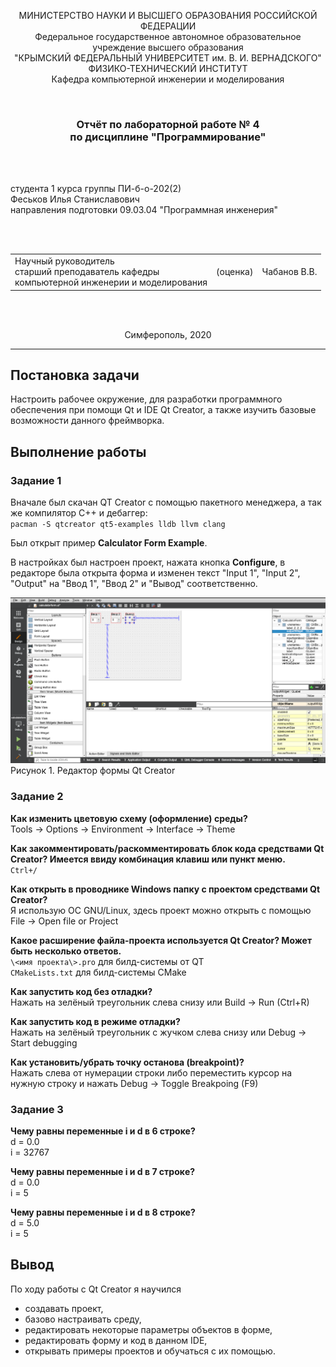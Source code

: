 <p align="center">МИНИСТЕРСТВО НАУКИ  И ВЫСШЕГО ОБРАЗОВАНИЯ РОССИЙСКОЙ ФЕДЕРАЦИИ<br>
Федеральное государственное автономное образовательное учреждение высшего образования<br>
"КРЫМСКИЙ ФЕДЕРАЛЬНЫЙ УНИВЕРСИТЕТ им. В. И. ВЕРНАДСКОГО"<br>
ФИЗИКО-ТЕХНИЧЕСКИЙ ИНСТИТУТ<br>
Кафедра компьютерной инженерии и моделирования</p>
<br>
<h3 align="center">Отчёт по лабораторной работе № 4<br> по дисциплине "Программирование"</h3>
<br><br>
<p>студента 1 курса группы ПИ-б-о-202(2)<br>
Феськов Илья Станиславович<br>
направления подготовки 09.03.04 "Программная инженерия"</p>
<br><br>
<table>
<tr><td>Научный руководитель<br> старший преподаватель кафедры<br> компьютерной инженерии и моделирования</td>
<td>(оценка)</td>
<td>Чабанов В.В.</td>
</tr>
</table>
<br><br>
<p align="center">Симферополь, 2020</p>
<hr>


## Постановка задачи
Настроить рабочее окружение, для разработки программного обеспечения при помощи Qt и IDE Qt Creator, а также изучить базовые возможности данного фреймворка.

## Выполнение работы

### Задание 1
Вначале был скачан QT Creator с помощью пакетного менеджера, а так же компилятор C++ и дебаггер:<br>
`pacman -S qtcreator qt5-examples lldb llvm clang`

Был открыт пример **Calculator Form Example**.

В настройках был настроен проект, нажата кнопка **Configure**, в редакторе была открыта форма и изменен текст "Input 1", "Input 2", "Output" на "Ввод 1", "Ввод 2" и "Вывод" соответственно.

![](./doc/qt.png)
Рисунок 1. Редактор формы Qt Creator


### Задание 2
**Как изменить цветовую схему (оформление) среды?**<br>
Tools -> Options -> Environment -> Interface -> Theme

**Как закомментировать/раскомментировать блок кода средствами Qt Creator? Имеется ввиду комбинация клавиш или пункт меню.**<br>
`Ctrl+/`

**Как открыть в проводнике Windows папку с проектом средствами Qt Creator?**<br>
Я использую ОС GNU/Linux, здесь проект можно открыть с помощью File -> Open file or Project

**Какое расширение файла-проекта используется Qt Creator? Может быть несколько ответов.**<br>
`\<имя проекта\>.pro` для билд-системы от QT<br>
`CMakeLists.txt` для билд-системы CMake

**Как запустить код без отладки?**<br>
Нажать на зелёный треугольник слева снизу или Build -> Run (Ctrl+R)

**Как запустить код в режиме отладки?**<br>
Нажать на зелёный треугольник с жучком слева снизу или Debug -> Start debugging

**Как установить/убрать точку останова (breakpoint)?**<br>
Нажать слева от нумерации строки либо переместить курсор на нужную строку и нажать Debug -> Toggle Breakpoing (F9)


### Задание 3
**Чему равны переменные i и d в 6 строке?**<br>
d = 0.0<br>
i = 32767

**Чему равны переменные i и d в 7 строкe?**<br>
d = 0.0<br>
i = 5

**Чему равны переменные i и d в 8 строке?**<br>
d = 5.0<br>
i = 5

## Вывод
По ходу работы с Qt Creator я научился 
- создавать проект,
- базово настраивать среду,
- редактировать некоторые параметры объектов в форме,
- редактировать форму и код в данном IDE,
- открывать примеры проектов и обучаться с их помощью.
